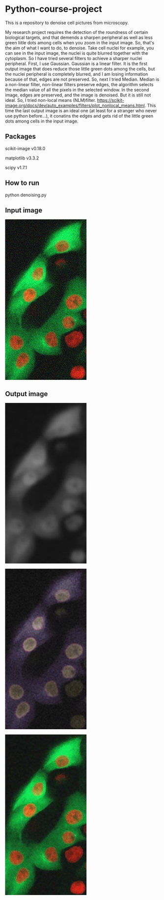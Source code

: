 # Python-course-project

This is a repository to denoise cell pictures from microscopy.

My research project requires the detection of the roundness of certain biological targets, and that demends a sharpen peripheral as well as less green liitle dots among cells when you zoom in the input image. So, that's the aim of what I want to do, to denoise. Take cell nuclei for example, you can see in the input image, the nuclei is quite blurred together with the cytoplasm. So I have tried several filters to achieve a sharper nuclei peripheral. First, I use Gaussian. Gaussian is a linear filter. It is the first output image that does reduce those little green dots among the cells, but the nuclei peripheral is completely blurred, and I am losing information because of that, edges are not preserved. So, next I tried Median. Median is a non-linear filter, non-linear filters preserve edges, the algorithm selects the median value of all the pixels in the selected window. In the second image, edges are preserved, and the image is denoised. But it is still not ideal. So, I tried non-local means (NLM)filter. https://scikit-image.org/docs/dev/auto_examples/filters/plot_nonlocal_means.html. This time the last output image is an ideal one (at least for a stranger who never use python before...), it conatins the edges and gets rid of the little green dots among cells in the input image.

## Packages

scikit-image v0.18.0

matplotlib v3.3.2

scipy v1.7.1

## How to run

python denoising.py

## Input image

![image](https://github.com/yuangao2021/Python-course-project/blob/main/test_data/noisy_image.jpg)

## Output image

![image](https://github.com/yuangao2021/Python-course-project/blob/main/test_data/gaussian.jpg)

![image](https://github.com/yuangao2021/Python-course-project/blob/main/test_data/median.jpg)

![image](https://github.com/yuangao2021/Python-course-project/blob/main/test_data/NLM.jpg)
